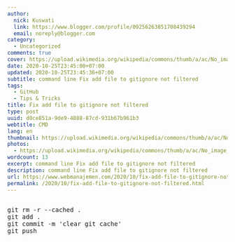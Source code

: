 ```yaml
---
author:
  nick: Kuswati
  link: https://www.blogger.com/profile/09256263851708439294
  email: noreply@blogger.com
category:
  - Uncategorized
comments: true
cover: https://upload.wikimedia.org/wikipedia/commons/thumb/a/ac/No_image_available.svg/2048px-No_image_available.svg.png
date: 2020-10-25T23:45:00+07:00
updated: 2020-10-25T23:45:36+07:00
subtitle: command line Fix add file to gitignore not filtered
tags:
  - GitHub
  - Tips & Tricks
title: Fix add file to gitignore not filtered
type: post
uuid: d0ce851a-9de9-4888-87cd-931b67b961b3
webtitle: CMD
lang: en
thumbnail: https://upload.wikimedia.org/wikipedia/commons/thumb/a/ac/No_image_available.svg/2048px-No_image_available.svg.png
photos:
  - https://upload.wikimedia.org/wikipedia/commons/thumb/a/ac/No_image_available.svg/2048px-No_image_available.svg.png
wordcount: 13
excerpt: command line Fix add file to gitignore not filtered
description: command line Fix add file to gitignore not filtered
url: https://www.webmanajemen.com/2020/10/fix-add-file-to-gitignore-not-filtered.html
permalink: /2020/10/fix-add-file-to-gitignore-not-filtered.html
---
```


<pre><br>git rm -r --cached .<br>git add .<br>git commit -m 'clear git cache'<br>git push<br></pre>